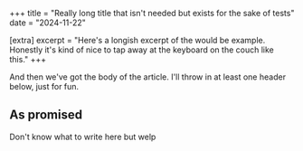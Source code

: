 +++
title = "Really long title that isn't needed but exists for the sake of tests"
date = "2024-11-22"

[extra]
excerpt = "Here's a longish excerpt of the would be example. Honestly it's kind of nice to tap away at the keyboard on the couch like this."
+++

And then we've got the body of the article. I'll throw in at least one header below, just for fun.

## As promised

Don't know what to write here but welp
